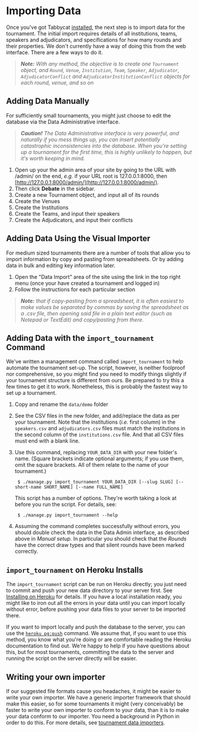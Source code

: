 # Importing Data

Once you've got Tabbycat [installed](../installation/intro.md), the next step is to import data for the tournament. The initial import requires details of all institutions, teams, speakers and adjudicators, and specifications for how many rounds and their properties. We don't currently have a way of doing this from the web interface. There are a few ways to do it.

> *__Note:__ With any method, the objective is to create one `Tournament` object, and `Round`, `Venue`, `Institution`, `Team`, `Speaker`, `Adjudicator`, `AdjudicatorConflict` and `AdjudicatorInstitutionConflict` objects for each round, venue, and so on*

## Adding Data Manually

For sufficiently small tournaments, you might just choose to edit the database via the Data Administrative interface.

> *__Caution!__ The Data Administrative interface is very powerful, and naturally if you mess things up, you can insert potentially catastrophic inconsistencies into the database. When you're setting up a tournament for the first time, this is highly unlikely to happen, but it's worth keeping in mind.*

1. Open up your the admin area of your site by going to the URL with /admin/ on the end, _e.g._ if your URL root is 127.0.0.1:8000, then [http://127.0.0.1:8000/admin/](http://127.0.0.1:8000/admin/).
2. Then click **Debate** in the sidebar.
3. Create a new Tournament object, and input all of its rounds
4. Create the Venues
5. Create the Institutions
6. Create the Teams, and input their speakers
7. Create the Adjudicators, and input their conflicts

## Adding Data Using the Visual Importer

For medium sized tournaments there are a number of tools that allow you to import information by copy and pasting from spreadsheets. Or by adding data in bulk and editing key information later.

1. Open the "Data Import" area of the site using the link in the top right menu (once your have created a tournament and logged in)
2. Follow the instructions for each particular section

> *__Note:__ that if copy-pasting from a spreadsheet, it is often easiest to make values be separated by commas by saving the spreadsheet as a *.csv* file, then opening said file in a plain text editor (such as Notepad or TextEdit) and copy/pasting from there.*

## Adding Data with the `import_tournament` Command

We've written a management command called `import_tournament` to help automate the tournament set-up. The script, however, is neither foolproof nor comprehensive, so you might find you need to modify things slightly if your tournament structure is different from ours. Be prepared to try this a few times to get it to work. Nonetheless, this is probably the fastest way to set up a tournament.

1. Copy and rename the ```data/demo``` folder
2. See the CSV files in the new folder, and add/replace the data as per your tournament. Note that the institutions (*i.e.* first column) in the ```speakers.csv``` and ```adjudicators.csv``` files must match the institutions in the second column of the ```institutions.csv``` file. And that all CSV files must end with a blank line.
3. Use this command, replacing `YOUR_DATA_DIR` with your new folder's name. (Square brackets indicate optional arguments; if you use them, omit the square brackets. All of them relate to the name of your tournament.)

        $ ./manage.py import_tournament YOUR_DATA_DIR [--slug SLUG] [--short-name SHORT_NAME] [--name FULL_NAME]

    This script has a number of options. They're worth taking a look at before you run the script. For details, see:

        $ ./manage.py import_tournament --help

4. Assuming the command completes successfully without errors, you should double check the data in the Data Admin interface, as described above in *Manual setup.* In particular you should check that the *Rounds* have the correct draw types and that silent rounds have been marked correctly.

## `import_tournament` on Heroku Installs

The `import_tournament` script can be run on Heroku directly; you just need to commit and push your new data directory to your server first. See [Installing on Heroku](../installation/heroku.md) for details. If you have a local installation ready, you might like to iron out all the errors in your data until you can import locally without error, before pushing your data files to your server to be imported there.

If you want to import locally and push the database to the server, you can use the [`heroku pg:push`](https://devcenter.heroku.com/articles/heroku-postgresql#pg-push) command. We assume that, if you want to use this method, you know what you're doing or are comfortable reading the Heroku documentation to find out. We're happy to help if you have questions about this, but for most tournaments, committing the data to the server and running the script on the server directly will be easier.

## Writing your own importer

If our suggested file formats cause you headaches, it might be easier to write your own importer. We have a generic importer framework that should make this easier, so for some tournaments it might (very conceivably) be faster to write your own importer to conform to your data, than it is to make your data conform to our importer. You need a background in Python in order to do this. For more details, see [tournament data importers](../features/data-importers.md).